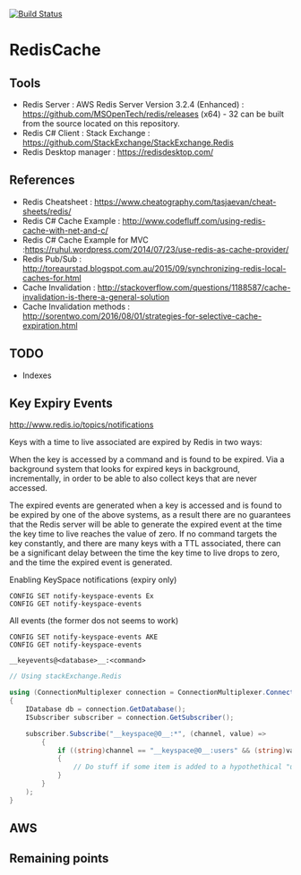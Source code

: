 [![Build Status](https://travis-ci.org/thierryx96/RedisCache.svg?branch=master)](https://travis-ci.org/thierryx96/RedisCache)

# RedisCache

## Tools

* Redis Server : AWS Redis Server Version 3.2.4 (Enhanced) : https://github.com/MSOpenTech/redis/releases (x64) - 32 can be built from the source located on this repository.
* Redis C# Client : Stack Exchange : https://github.com/StackExchange/StackExchange.Redis
* Redis Desktop manager : https://redisdesktop.com/

## References

* Redis Cheatsheet : https://www.cheatography.com/tasjaevan/cheat-sheets/redis/
* Redis C# Cache Example : http://www.codefluff.com/using-redis-cache-with-net-and-c/
* Redis C# Cache Example for MVC :https://ruhul.wordpress.com/2014/07/23/use-redis-as-cache-provider/
* Redis Pub/Sub : http://toreaurstad.blogspot.com.au/2015/09/synchronizing-redis-local-caches-for.html
* Cache Invalidation : http://stackoverflow.com/questions/1188587/cache-invalidation-is-there-a-general-solution
* Cache Invalidation methods : http://sorentwo.com/2016/08/01/strategies-for-selective-cache-expiration.html

## TODO

* Indexes

## Key Expiry Events

http://www.redis.io/topics/notifications

Keys with a time to live associated are expired by Redis in two ways:

When the key is accessed by a command and is found to be expired.
Via a background system that looks for expired keys in background, incrementally, in order to be able to also collect keys that are never accessed.

The expired events are generated when a key is accessed and is found to be expired by one of the above systems, as a result there are no guarantees that the Redis server will be able to generate the expired event at the time the key time to live reaches the value of zero. If no command targets the key constantly, and there are many keys with a TTL associated, there can be a significant delay between the time the key time to live drops to zero, and the time the expired event is generated.

Enabling KeySpace notifications (expiry only)

```
CONFIG SET notify-keyspace-events Ex
CONFIG GET notify-keyspace-events 
```

All events (the former dos not seems to work)
```
CONFIG SET notify-keyspace-events AKE
CONFIG GET notify-keyspace-events 
```


```
__keyevents@<database>__:<command> 
```

```C#
// Using stackExchange.Redis

using (ConnectionMultiplexer connection = ConnectionMultiplexer.Connect("localhost"))
{
    IDatabase db = connection.GetDatabase();
    ISubscriber subscriber = connection.GetSubscriber();

    subscriber.Subscribe("__keyspace@0__:*", (channel, value) =>
        {
            if ((string)channel == "__keyspace@0__:users" && (string)value == "sadd")
            {
                // Do stuff if some item is added to a hypothethical "users" set in Redis
            }
        }
    );
}
```


## AWS





## Remaining points 


